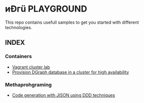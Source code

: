 # &#1080;&#208;&#1075;&#252; PLAYGROUND

This repo contains usefull samples to get you started with different technologies.

## INDEX

### Containers

- [Vagrant cluster lab](commons/lab/README.md)
- [Provision DGraph database in a cluster for high availability](containers/dgraph/README.md)

### Methaprohgraming

- [Code generation with JISON using DDD techniques](methaprograming/jison/README.md)

<!-- ### DevOps

- [Infrastructure as a code using Terraform](devops/terraform/README.md)

### Architecture

- [Micro Front-End ](architecture/micro-frontends/README.md) -->